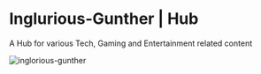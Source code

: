# Inglurious-Gunther | Hub
A Hub for various Tech, Gaming and Entertainment related content

![inglorious-gunther](https://user-images.githubusercontent.com/103185065/165520733-d790fcb0-ab51-413b-8a78-b2f28fa879b8.png)
